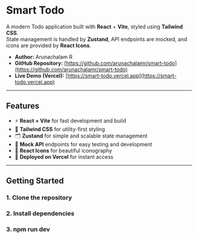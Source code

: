 
# Smart Todo

A modern Todo application built with **React** + **Vite**, styled using **Tailwind CSS**.  
State management is handled by **Zustand**, API endpoints are mocked, and icons are provided by **React Icons**.

- **Author:** Arunachalam R
- **GitHub Repository:** [https://github.com/arunachalamr/smart-todo](https://github.com/arunachalamr/smart-todo) <!-- Change to actual repo URL if different -->
- **Live Demo (Vercel):** [https://smart-todo.vercel.app](https://smart-todo.vercel.app) <!-- Change to actual deployed URL if different -->

---

## Features

- ⚡ **React + Vite** for fast development and build
- 🎨 **Tailwind CSS** for utility-first styling
- 🗂️ **Zustand** for simple and scalable state management
- 🔗 **Mock API** endpoints for easy testing and development
- 🌟 **React Icons** for beautiful iconography
- 🚀 **Deployed on Vercel** for instant access

---

## Getting Started

### 1. Clone the repository
### 2. Install dependencies
### 3. npm run dev




